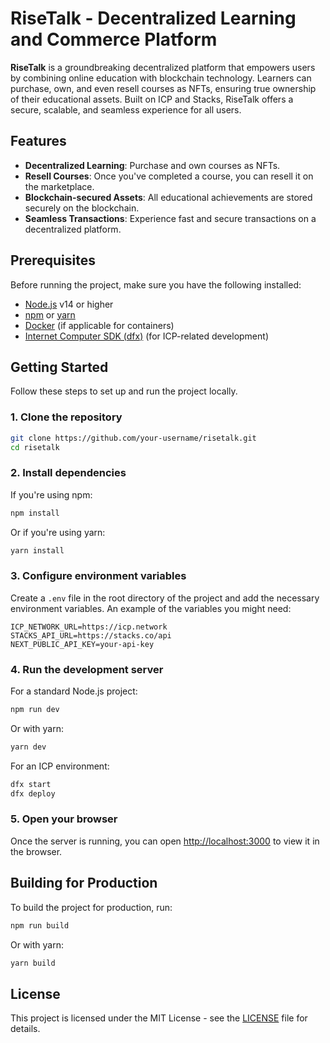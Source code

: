 
# RiseTalk - Decentralized Learning and Commerce Platform

**RiseTalk** is a groundbreaking decentralized platform that empowers users by combining online education with blockchain technology. Learners can purchase, own, and even resell courses as NFTs, ensuring true ownership of their educational assets. Built on ICP and Stacks, RiseTalk offers a secure, scalable, and seamless experience for all users.

## Features

- **Decentralized Learning**: Purchase and own courses as NFTs.
- **Resell Courses**: Once you've completed a course, you can resell it on the marketplace.
- **Blockchain-secured Assets**: All educational achievements are stored securely on the blockchain.
- **Seamless Transactions**: Experience fast and secure transactions on a decentralized platform.

## Prerequisites

Before running the project, make sure you have the following installed:

- [Node.js](https://nodejs.org/) v14 or higher
- [npm](https://www.npmjs.com/) or [yarn](https://yarnpkg.com/)
- [Docker](https://www.docker.com/) (if applicable for containers)
- [Internet Computer SDK (dfx)](https://internetcomputer.org/docs/current/developer-docs/setup/) (for ICP-related development)

## Getting Started

Follow these steps to set up and run the project locally.

### 1. Clone the repository

```bash
git clone https://github.com/your-username/risetalk.git
cd risetalk
```

### 2. Install dependencies

If you're using npm:

```bash
npm install
```

Or if you're using yarn:

```bash
yarn install
```

### 3. Configure environment variables

Create a `.env` file in the root directory of the project and add the necessary environment variables. An example of the variables you might need:

```
ICP_NETWORK_URL=https://icp.network
STACKS_API_URL=https://stacks.co/api
NEXT_PUBLIC_API_KEY=your-api-key
```

### 4. Run the development server

For a standard Node.js project:

```bash
npm run dev
```

Or with yarn:

```bash
yarn dev
```

For an ICP environment:

```bash
dfx start
dfx deploy
```

### 5. Open your browser

Once the server is running, you can open [http://localhost:3000](http://localhost:3000) to view it in the browser.

## Building for Production

To build the project for production, run:

```bash
npm run build
```

Or with yarn:

```bash
yarn build
```

## License

This project is licensed under the MIT License - see the [LICENSE](LICENSE) file for details.
